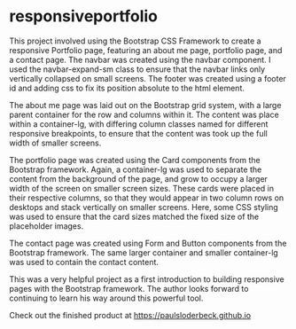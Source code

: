 # responsiveportfolio

This project involved using the Bootstrap CSS Framework to create a responsive Portfolio page, featuring an about me page, portfolio page, and a contact page. The navbar was created using the navbar component. I used the navbar-expand-sm class to ensure that the navbar links only vertically collapsed on small screens. The footer was created using a footer id and adding css to fix its position absolute to the html element. 

The about me page was laid out on the Bootstrap grid system, with a large parent container for the row and columns within it. The content was place within a container-lg, with differing column classes named for different responsive breakpoints, to ensure that the content was took up the full width of smaller screens. 

The portfolio page was created using the Card components from the Bootstrap framework. Again, a container-lg was used to separate the content from the background of the page, and grow to occupy a larger width of the screen on smaller screen sizes. These cards were placed in their respective columns, so that they would appear in two column rows on desktops and stack vertically on smaller screens. Here, some CSS styling was used to ensure that the card sizes matched the fixed size of the placeholder images. 

The contact page was created using Form and Button components from the Bootstrap framework. The same larger container and smaller container-lg was used to contain the contact content. 

This was a very helpful project as a first introduction to building responsive pages with the Bootstrap framework. The author looks forward to continuing to learn his way around this powerful tool. 

Check out the finished product at https://paulsloderbeck.github.io